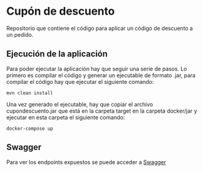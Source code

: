 # Cupón de descuento

Repositorio que contiene el código para aplicar un código de descuento a un pedido.

## Ejecución de la aplicación

Para poder ejecutar la aplicación hay que seguir una serie de pasos. Lo primero es compilar el código y generar un ejecutable de formato .jar, para compilar el código hay que ejecutar el siguiente comando:

```
mvn clean install
```

Una vez generado el ejecutable, hay que copiar el archivo cupondescuento.jar que está en la carpeta target en la carpeta docker/jar y ejecutar en esta carpeta el siguiente comando:

```
docker-compose up
```

## Swagger

Para ver los endpoints expuestos se puede acceder a [Swagger](http://localhost:8080/swagger-ui.html) 



